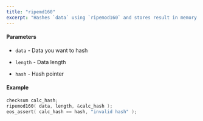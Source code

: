 ```yaml
---
title: "ripemd160"
excerpt: "Hashes `data` using `ripemod160` and stores result in memory pointed to by hash."
---
```

#### Parameters
* `data` - Data you want to hash 

* `length` - Data length 

* `hash` - Hash pointer

#### Example

```cpp
checksum calc_hash;
ripemod160( data, length, &calc_hash );
eos_assert( calc_hash == hash, "invalid hash" );
```